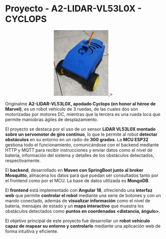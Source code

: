 <!-- Titulo del proyecto -->
# Proyecto - A2-LIDAR-VL53L0X - CYCLOPS

<!-- Logo -->
<div align="center">
  <img src="https://github.com/tpII/2024-A2-LIDAR-Vl53l0/blob/master/Doc/Img/IMG-20250205-WA0008.jpg" width="35%">;>
</div>

<!-- Descripción del proyecto -->
Originalme **A2-LIDAR-VL53L0X, apodado Cyclops (en honor al héroe de Marvel)**, es un robot vehículo de 3 ruedas, de las cuales dos son motorizadas por motores DC, mientras que la tercera es una rueda loca que permite maniobras ágiles de desplazamiento.

El proyecto se destaca por el uso de un sensor **LiDAR VL53L0X montado sobre un servomotor de giro continuo**, lo que le permite al robot **detectar obstáculos** en su entorno en un radio de **300 grados**. La **MCU ESP32** gestiona todo el funcionamiento, comunicándose con el backend mediante HTTP y MQTT para recibir instrucciones y enviar datos como el nivel de batería, información del sistema y detalles de los obstáculos detectados, respectivamente.

El **backend**, desarrollado en **Maven con SpringBoot junto al broker Mosquitto**, almacena los datos para que puedan ser consultados tanto por el frontend como por el MCU. La base de datos utilizada es **MongoDB**.

El **frontend** está implementado con **Angular 18**, ofreciendo una **interfaz web** que permite **controlar el robot** mediante una serie de botones y con un mando conectado, además de **visualizar información** como el nivel de batería, mensajes de estado y un **mapa interactivo** que muestra los obstáculos detectados como **puntos en coordenadas <distancia, ángulo>.**

El objetivo principal de este proyecto fue desarrollar un **robot vehículo capaz de mapear su entorno y controlarlo** mediante una aplicación web de forma intuitiva y eficiente.